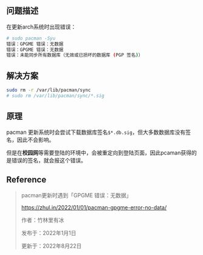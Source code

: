 ## 问题描述

在更新arch系统时出现错误：

```sh
# sudo pacman -Syu  
错误：GPGME 错误：无数据  
错误：GPGME 错误：无数据  
错误：未能同步所有数据库（无效或已损坏的数据库 (PGP 签名)）
```

## 解决方案

```sh
sudo rm -r /var/lib/pacman/sync
# sudo rm /var/lib/pacman/sync/*.sig
```

## 原理

pacman 更新系统时会尝试下载数据库签名`$*.db.sig`，但大多数数据库没有签名，因此不会影响。

但是在**校园网**等需要登陆的环境中，会被重定向到登陆页面，因此pcaman获得的是错误的签名，就会报这个错误。



## Reference

> pacman更新时遇到「GPGME 错误：无数据」
>
> https://zhul.in/2022/01/01/pacman-gpgme-error-no-data/
>
> 作者：竹林里有冰
>
> 发布于：2022年1月1日
>
> 更新于：2022年8月22日
